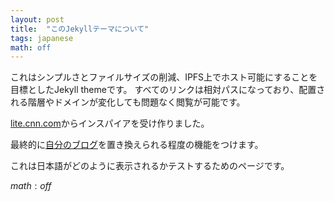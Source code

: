 ```yaml
---
layout: post
title:  "このJekyllテーマについて"
tags: japanese
math: off
---
```


これはシンプルさとファイルサイズの削減、IPFS上でホスト可能にすることを目標としたJekyll themeです。
すべてのリンクは相対パスになっており、配置される階層やドメインが変化しても問題なく閲覧が可能です。

[lite.cnn.com](https://lite.cnn.com)からインスパイアを受け作りました。

最終的に[自分のブログ](https://kotet.github.io)を置き換えられる程度の機能をつけます。

これは日本語がどのように表示されるかテストするためのページです。

$math: off$